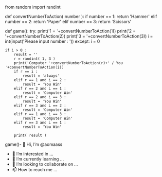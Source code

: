 from random import randint

def convertNumberToAction( number ):
    if number == 1:
        return 'Hammer'
    elif number == 2:
        return 'Paper'
    elif number == 3:
        return 'Scissors'  

def game():
    try:
        print('1 = '+convertNumberToAction(1))
        print('2 = '+convertNumberToAction(2))
        print('3 = '+convertNumberToAction(3))
        i = int(input('Please input number : '))
    except:
        i = 0

    if i > 0 :
        result = ''
        r = randint( 1, 3 )
        print('Computer '+convertNumberToAction(r)+' / You '+convertNumberToAction(i))
        if r == i :
            result = 'always'
        elif r == 1 and i == 2 :
            result = 'You Win'
        elif r == 2 and i == 1 :
            result = 'Computer Win'
        elif r == 2 and i == 3 :
            result = 'You Win'
        elif r == 3 and i == 2 :
            result = 'Computer Win'          
        elif r == 1 and i == 3 :
            result = 'Computer Win'      
        elif r == 3 and i == 1 :
            result = 'You Win'  

        print( result )                                     

game()- 👋 Hi, I’m @aomaass
- 👀 I’m interested in ...
- 🌱 I’m currently learning ...
- 💞️ I’m looking to collaborate on ...
- 📫 How to reach me ...

<!---
aomaass/aomaass is a ✨ special ✨ repository because its `README.md` (this file) appears on your GitHub profile.
You can click the Preview link to take a look at your changes.
--->
